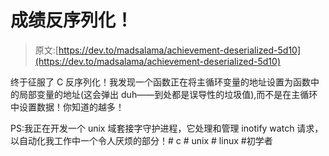 # 成绩反序列化！

> 原文:[https://dev.to/madsalama/achievement-deserialized-5d10](https://dev.to/madsalama/achievement-deserialized-5d10)

终于征服了 C 反序列化！我发现一个函数正在将主循环变量的地址设置为函数中的局部变量的地址(这会弹出 duh——到处都是误导性的垃圾值),而不是在主循环中设置数据！你知道的越多！

PS:我正在开发一个 unix 域套接字守护进程，它处理和管理 inotify watch 请求，以自动化我工作中一个令人厌烦的部分！# c # unix # linux #初学者